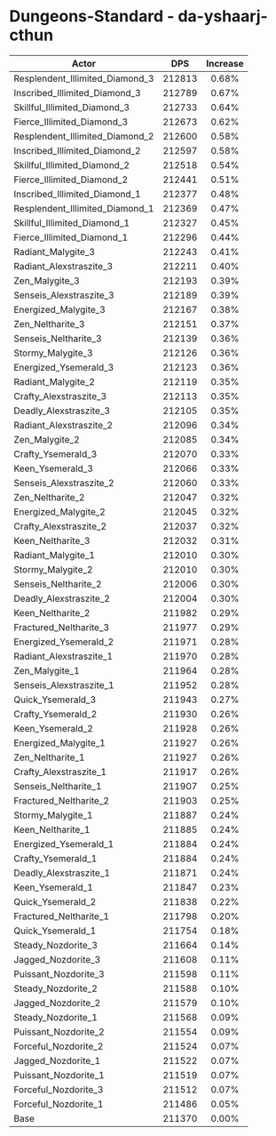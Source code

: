 # Dungeons-Standard - da-yshaarj-cthun
| Actor | DPS | Increase |
|---|:---:|:---:|
|Resplendent_Illimited_Diamond_3|212813|0.68%|
|Inscribed_Illimited_Diamond_3|212789|0.67%|
|Skillful_Illimited_Diamond_3|212733|0.64%|
|Fierce_Illimited_Diamond_3|212673|0.62%|
|Resplendent_Illimited_Diamond_2|212600|0.58%|
|Inscribed_Illimited_Diamond_2|212597|0.58%|
|Skillful_Illimited_Diamond_2|212518|0.54%|
|Fierce_Illimited_Diamond_2|212441|0.51%|
|Inscribed_Illimited_Diamond_1|212377|0.48%|
|Resplendent_Illimited_Diamond_1|212369|0.47%|
|Skillful_Illimited_Diamond_1|212327|0.45%|
|Fierce_Illimited_Diamond_1|212296|0.44%|
|Radiant_Malygite_3|212243|0.41%|
|Radiant_Alexstraszite_3|212211|0.40%|
|Zen_Malygite_3|212193|0.39%|
|Senseis_Alexstraszite_3|212189|0.39%|
|Energized_Malygite_3|212167|0.38%|
|Zen_Neltharite_3|212151|0.37%|
|Senseis_Neltharite_3|212139|0.36%|
|Stormy_Malygite_3|212126|0.36%|
|Energized_Ysemerald_3|212123|0.36%|
|Radiant_Malygite_2|212119|0.35%|
|Crafty_Alexstraszite_3|212113|0.35%|
|Deadly_Alexstraszite_3|212105|0.35%|
|Radiant_Alexstraszite_2|212096|0.34%|
|Zen_Malygite_2|212085|0.34%|
|Crafty_Ysemerald_3|212070|0.33%|
|Keen_Ysemerald_3|212066|0.33%|
|Senseis_Alexstraszite_2|212060|0.33%|
|Zen_Neltharite_2|212047|0.32%|
|Energized_Malygite_2|212045|0.32%|
|Crafty_Alexstraszite_2|212037|0.32%|
|Keen_Neltharite_3|212032|0.31%|
|Radiant_Malygite_1|212010|0.30%|
|Stormy_Malygite_2|212010|0.30%|
|Senseis_Neltharite_2|212006|0.30%|
|Deadly_Alexstraszite_2|212004|0.30%|
|Keen_Neltharite_2|211982|0.29%|
|Fractured_Neltharite_3|211977|0.29%|
|Energized_Ysemerald_2|211971|0.28%|
|Radiant_Alexstraszite_1|211970|0.28%|
|Zen_Malygite_1|211964|0.28%|
|Senseis_Alexstraszite_1|211952|0.28%|
|Quick_Ysemerald_3|211943|0.27%|
|Crafty_Ysemerald_2|211930|0.26%|
|Keen_Ysemerald_2|211928|0.26%|
|Energized_Malygite_1|211927|0.26%|
|Zen_Neltharite_1|211927|0.26%|
|Crafty_Alexstraszite_1|211917|0.26%|
|Senseis_Neltharite_1|211907|0.25%|
|Fractured_Neltharite_2|211903|0.25%|
|Stormy_Malygite_1|211887|0.24%|
|Keen_Neltharite_1|211885|0.24%|
|Energized_Ysemerald_1|211884|0.24%|
|Crafty_Ysemerald_1|211884|0.24%|
|Deadly_Alexstraszite_1|211871|0.24%|
|Keen_Ysemerald_1|211847|0.23%|
|Quick_Ysemerald_2|211838|0.22%|
|Fractured_Neltharite_1|211798|0.20%|
|Quick_Ysemerald_1|211754|0.18%|
|Steady_Nozdorite_3|211664|0.14%|
|Jagged_Nozdorite_3|211608|0.11%|
|Puissant_Nozdorite_3|211598|0.11%|
|Steady_Nozdorite_2|211588|0.10%|
|Jagged_Nozdorite_2|211579|0.10%|
|Steady_Nozdorite_1|211568|0.09%|
|Puissant_Nozdorite_2|211554|0.09%|
|Forceful_Nozdorite_2|211524|0.07%|
|Jagged_Nozdorite_1|211522|0.07%|
|Puissant_Nozdorite_1|211519|0.07%|
|Forceful_Nozdorite_3|211512|0.07%|
|Forceful_Nozdorite_1|211486|0.05%|
|Base|211370|0.00%|
